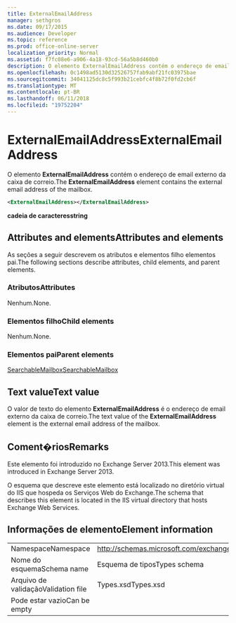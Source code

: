 ```yaml
---
title: ExternalEmailAddress
manager: sethgros
ms.date: 09/17/2015
ms.audience: Developer
ms.topic: reference
ms.prod: office-online-server
localization_priority: Normal
ms.assetid: f7fc08e6-a906-4a18-93cd-56a5b8d460b0
description: O elemento ExternalEmailAddress contém o endereço de email externo da caixa de correio.
ms.openlocfilehash: 0c1498ad5130d32526757fab9abf21fc03975bae
ms.sourcegitcommit: 34041125dc8c5f993b21cebfc4f8b72f0fd2cb6f
ms.translationtype: MT
ms.contentlocale: pt-BR
ms.lasthandoff: 06/11/2018
ms.locfileid: "19752204"
---
```

# <a name="externalemailaddress"></a><span data-ttu-id="ec008-103">ExternalEmailAddress</span><span class="sxs-lookup"><span data-stu-id="ec008-103">ExternalEmailAddress</span></span>

<span data-ttu-id="ec008-104">O elemento **ExternalEmailAddress** contém o endereço de email externo da caixa de correio.</span><span class="sxs-lookup"><span data-stu-id="ec008-104">The **ExternalEmailAddress** element contains the external email address of the mailbox.</span></span> 
  
```XML
<ExternalEmailAddress></ExternalEmailAddress>
```

<span data-ttu-id="ec008-105">**cadeia de caracteres**</span><span class="sxs-lookup"><span data-stu-id="ec008-105">**string**</span></span>

## <a name="attributes-and-elements"></a><span data-ttu-id="ec008-106">Attributes and elements</span><span class="sxs-lookup"><span data-stu-id="ec008-106">Attributes and elements</span></span>

<span data-ttu-id="ec008-107">As seções a seguir descrevem os atributos e elementos filho elementos pai.</span><span class="sxs-lookup"><span data-stu-id="ec008-107">The following sections describe attributes, child elements, and parent elements.</span></span>
  
### <a name="attributes"></a><span data-ttu-id="ec008-108">Atributos</span><span class="sxs-lookup"><span data-stu-id="ec008-108">Attributes</span></span>

<span data-ttu-id="ec008-109">Nenhum.</span><span class="sxs-lookup"><span data-stu-id="ec008-109">None.</span></span>
  
### <a name="child-elements"></a><span data-ttu-id="ec008-110">Elementos filho</span><span class="sxs-lookup"><span data-stu-id="ec008-110">Child elements</span></span>

<span data-ttu-id="ec008-111">Nenhum.</span><span class="sxs-lookup"><span data-stu-id="ec008-111">None.</span></span>
  
### <a name="parent-elements"></a><span data-ttu-id="ec008-112">Elementos pai</span><span class="sxs-lookup"><span data-stu-id="ec008-112">Parent elements</span></span>

[<span data-ttu-id="ec008-113">SearchableMailbox</span><span class="sxs-lookup"><span data-stu-id="ec008-113">SearchableMailbox</span></span>](searchablemailbox.md)
  
## <a name="text-value"></a><span data-ttu-id="ec008-114">Text value</span><span class="sxs-lookup"><span data-stu-id="ec008-114">Text value</span></span>

<span data-ttu-id="ec008-115">O valor de texto do elemento **ExternalEmailAddress** é o endereço de email externo da caixa de correio.</span><span class="sxs-lookup"><span data-stu-id="ec008-115">The text value of the **ExternalEmailAddress** element is the external email address of the mailbox.</span></span> 
  
## <a name="remarks"></a><span data-ttu-id="ec008-116">Coment�rios</span><span class="sxs-lookup"><span data-stu-id="ec008-116">Remarks</span></span>

<span data-ttu-id="ec008-117">Este elemento foi introduzido no Exchange Server 2013.</span><span class="sxs-lookup"><span data-stu-id="ec008-117">This element was introduced in Exchange Server 2013.</span></span>
  
<span data-ttu-id="ec008-118">O esquema que descreve este elemento está localizado no diretório virtual do IIS que hospeda os Serviços Web do Exchange.</span><span class="sxs-lookup"><span data-stu-id="ec008-118">The schema that describes this element is located in the IIS virtual directory that hosts Exchange Web Services.</span></span>
  
## <a name="element-information"></a><span data-ttu-id="ec008-119">Informações de elemento</span><span class="sxs-lookup"><span data-stu-id="ec008-119">Element information</span></span>

|||
|:-----|:-----|
|<span data-ttu-id="ec008-120">Namespace</span><span class="sxs-lookup"><span data-stu-id="ec008-120">Namespace</span></span>  <br/> |http://schemas.microsoft.com/exchange/services/2006/types  <br/> |
|<span data-ttu-id="ec008-121">Nome do esquema</span><span class="sxs-lookup"><span data-stu-id="ec008-121">Schema name</span></span>  <br/> |<span data-ttu-id="ec008-122">Esquema de tipos</span><span class="sxs-lookup"><span data-stu-id="ec008-122">Types schema</span></span>  <br/> |
|<span data-ttu-id="ec008-123">Arquivo de validação</span><span class="sxs-lookup"><span data-stu-id="ec008-123">Validation file</span></span>  <br/> |<span data-ttu-id="ec008-124">Types.xsd</span><span class="sxs-lookup"><span data-stu-id="ec008-124">Types.xsd</span></span>  <br/> |
|<span data-ttu-id="ec008-125">Pode estar vazio</span><span class="sxs-lookup"><span data-stu-id="ec008-125">Can be empty</span></span>  <br/> ||
   

